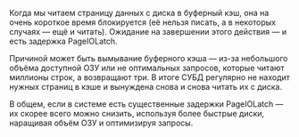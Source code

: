 ﻿Когда мы читаем страницу данных с диска в буферный кэш, она на очень короткое время блокируется (её нельзя писать, а в некоторых случаях — ещё и читать). Ожидание на завершении этого действия — и есть задержка PageIOLatch.

Причиной может быть вымывание буферного кэша — из-за небольшого объёма доступной ОЗУ или не оптимальных запросов, которые читают миллионы строк, а возвращают три. В итоге СУБД регулярно не находит нужных страниц в кэше и вынуждена снова и снова читать их с диска.

В общем, если в системе есть существенные задержки PageIOLatch — их скорее всего можно снизить, используя более быстрые диски, наращивая объём ОЗУ и оптимизируя запросы.